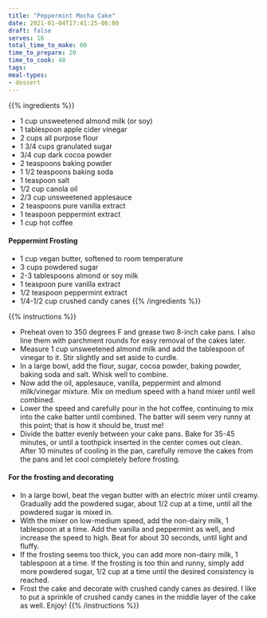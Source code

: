 ```yaml
---
title: "Peppermint Mocha Cake"
date: 2021-01-04T17:41:25-06:00
draft: false
serves: 16
total_time_to_make: 60
time_to_prepare: 20
time_to_cook: 40
tags:
meal-types:
- dessert
---
```


{{% ingredients %}}
- 1 cup unsweetened almond milk (or soy)
- 1 tablespoon apple cider vinegar
- 2 cups all purpose flour
- 1 3/4 cups granulated sugar
- 3/4 cup dark cocoa powder
- 2 teaspoons baking powder
- 1 1/2 teaspoons baking soda
- 1 teaspoon salt
- 1/2 cup canola oil
- 2/3 cup unsweetened applesauce
- 2 teaspoons pure vanilla extract
- 1 teaspoon peppermint extract
- 1 cup hot coffee
#### Peppermint Frosting
- 1 cup vegan butter, softened to room temperature
- 3 cups powdered sugar
- 2-3 tablespoons almond or soy milk
- 1 teaspoon pure vanilla extract
- 1/2 teaspoon peppermint extract
- 1/4-1/2 cup crushed candy canes
{{% /ingredients %}}

{{% instructions %}}
- Preheat oven to 350 degrees F and grease two 8-inch cake pans. I also line them with parchment rounds for easy removal of the cakes later.
- Measure 1 cup unsweetened almond milk and add the tablespoon of vinegar to it. Stir slightly and set aside to curdle.
- In a large bowl, add the flour, sugar, cocoa powder, baking powder, baking soda and salt. Whisk well to combine.
- Now add the oil, applesauce, vanilla, peppermint and almond milk/vinegar mixture. Mix on medium speed with a hand mixer until well combined. 
- Lower the speed and carefully pour in the hot coffee, continuing to mix into the cake batter until combined. The batter will seem very runny at this point; that is how it should be, trust me!
- Divide the batter evenly between your cake pans. Bake for 35-45 minutes, or until a toothpick inserted in the center comes out clean. After 10 minutes of cooling in the pan, carefully remove the cakes from the pans and let cool completely before frosting.
#### For the frosting and decorating
- In a large bowl, beat the vegan butter with an electric mixer until creamy. Gradually add the powdered sugar, about 1/2 cup at a time, until all the powdered sugar is mixed in.
- With the mixer on low-medium speed, add the non-dairy milk, 1 tablespoon at a time. Add the vanilla and peppermint as well, and increase the speed to high. Beat for about 30 seconds, until light and fluffy.
- If the frosting seems too thick, you can add more non-dairy milk, 1 tablespoon at a time. If the frosting is too thin and runny, simply add more powdered sugar, 1/2 cup at a time until the desired consistency is reached.
- Frost the cake and decorate with crushed candy canes as desired. I like to put a sprinkle of crushed candy canes in the middle layer of the cake as well. Enjoy!
{{% /instructions %}}

